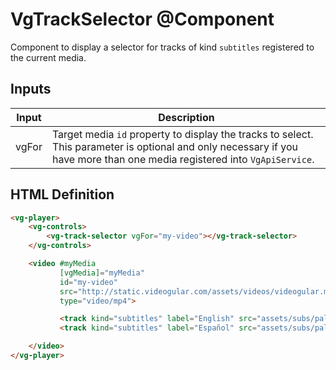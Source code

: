 # VgTrackSelector @Component

Component to display a selector for tracks of kind `subtitles` registered to the current media.

## Inputs

| Input | Description |
|--- |--- |
| vgFor | Target media `id` property to display the tracks to select. This parameter is optional and only necessary if you have more than one media registered into `VgApiService`. |

## HTML Definition

```html
<vg-player>
    <vg-controls>
        <vg-track-selector vgFor="my-video"></vg-track-selector>
    </vg-controls>

    <video #myMedia
           [vgMedia]="myMedia"
           id="my-video"
           src="http://static.videogular.com/assets/videos/videogular.mp4"
           type="video/mp4">

           <track kind="subtitles" label="English" src="assets/subs/pale-blue-dot.vtt" srclang="en" default>
           <track kind="subtitles" label="Español" src="assets/subs/pale-blue-dot-es.vtt" srclang="es">

    </video>
</vg-player>
```
